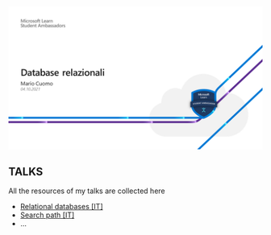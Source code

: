 <p align="center">
 <img src="https://github.com/mariocuomo/talks/blob/main/images/database%20relazionali.png">
</p>

## TALKS
All the resources of my talks are collected here

- [Relational databases [IT]](https://github.com/mariocuomo/talks/tree/main/Relational%20databases%20%5BIT%5D)
- [Search path [IT]](https://github.com/mariocuomo/talks/tree/main/Search%20path%20%5BIT%5D)
- ...
